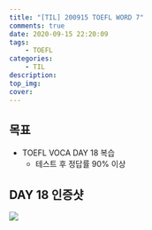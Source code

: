 ```yaml
---
title: "[TIL] 200915 TOEFL WORD 7"
comments: true
date: 2020-09-15 22:20:09
tags: 
    - TOEFL
categories: 
    - TIL
description:
top_img:
cover:
---
```

## 목표
- TOEFL VOCA DAY 18 복습
    - 테스트 후 정답률 90% 이상

## DAY 18 인증샷
![]({{site.img_path}}/2020-09-15-TIL-200915-TOEFL-WORD-7/Day18.png)
